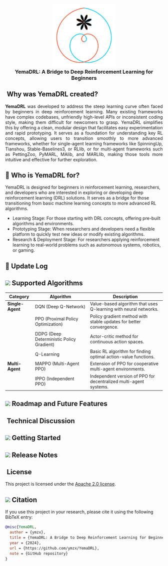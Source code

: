 <p align="center">
  <img src="https://github.com/ymzx/YemaDRL/raw/master/assets/DRL-LOGO.png" alt="DRL Logo" width="200"/>
</p>

<h3 align="center" style="margin-top: -10px;"><strong>YemaDRL: A Bridge to Deep Reinforcement Learning for Beginners</strong></h3>

## <img title="" src="https://user-images.githubusercontent.com/48054808/157795569-9fc77c85-732f-4870-9be0-99a7fe2cff27.png" alt="" width="20"> Why was YemaDRL created?

<p align="justify">
  <strong>YemaDRL</strong> was developed to address the steep learning curve often faced by beginners in deep reinforcement learning. Many existing frameworks have complex codebases, unfriendly high-level APIs or inconsistent coding style, making them difficult for newcomers to grasp. YemaDRL simplifies this by offering a clean, modular design that facilitates easy experimentation and rapid prototyping. It serves as a foundation for understanding key RL concepts, allowing users to transition smoothly to more advanced frameworks, whether for single-agent learning frameworks like SpinningUp, Tianshou, Stable-Baselines3, or RLlib, or for multi-agent frameworks such as PettingZoo, PyMARL, MAlib, and MARLlib, making those tools more intuitive and effective for further exploration.
</p>


## 👫 Who is YemaDRL for? 
YemaDRL is designed for beginners in reinforcement learning, researchers, and developers who are interested in exploring or developing deep reinforcement learning (DRL) solutions. It serves as a bridge for those transitioning from basic machine learning concepts to more advanced RL algorithms.
- Learning Stage: For those starting with DRL concepts, offering pre-built algorithms and environments.
- Prototyping Stage: When researchers and developers need a flexible platform to quickly test new ideas or modify existing algorithms.
- Research & Deployment Stage: For researchers applying reinforcement learning to real-world problems such as autonomous systems, robotics, or gaming.


## 🚀 Update Log



## <img src="https://user-images.githubusercontent.com/48054808/157793354-6e7f381a-0aa6-4bb7-845c-9acf2ecc05c3.png" width="20"/> Supported Algorithms

| **Category**           | **Algorithm**                            | **Description**                                                      |
|------------------------|------------------------------------------|----------------------------------------------------------------------|
| **Single-Agent**        | DQN (Deep Q-Network)                     | Value-based algorithm that uses Q-learning with neural networks.      |
|                        | PPO (Proximal Policy Optimization)        | Policy gradient method with stable updates for better convergence.    |
|                        | DDPG (Deep Deterministic Policy Gradient) | Actor-critic method for continuous action spaces.                     |
|                        | Q-Learning                               | Basic RL algorithm for finding optimal action-value functions.        |
| **Multi-Agent**         | MAPPO (Multi-Agent PPO)                  | Extension of PPO for cooperative multi-agent environments.            |
|                        | IPPO (Independent PPO)                   | Independent version of PPO for decentralized multi-agent systems.     |



## <img src="https://user-images.githubusercontent.com/48054808/157799599-e6a66855-bac6-4e75-b9c0-96e13cb9612f.png" width="20"/> Roadmap and Future Features

## <img title="" src="https://user-images.githubusercontent.com/48054808/157800467-2a9946ad-30d1-49a9-b9db-ba33413d9c90.png" alt="" width="20"> Technical Discussion


## <img src="https://user-images.githubusercontent.com/48054808/157828296-d5eb0ccb-23ea-40f5-9957-29853d7d13a9.png" width="20"/> Getting Started
## <img src="https://user-images.githubusercontent.com/48054808/157835981-ef6057b4-6347-4768-8fcc-cd07fcc3d8b0.png" width="20"/> Release Notes

## <img title="" src="https://user-images.githubusercontent.com/48054808/157835345-f5d24128-abaf-4813-b793-d2e5bdc70e5a.png" alt="" width="20"> License

This project is licensed under the [Apache 2.0 license](LICENSE).

## <img src="https://user-images.githubusercontent.com/48054808/157835276-9aab9d1c-1c46-446b-bdd4-5ab75c5cfa48.png" width="20"/> Citation

If you use this project in your research, please cite it using the following BibTeX entry:

```bibtex
@misc{YemaDRL,
  author = {ymzx},
  title = {YemaDRL: A Bridge to Deep Reinforcement Learning for Beginners},
  year = {2024},
  url = {https://github.com/ymzx/YemaDRL},
  note = {GitHub repository}
}